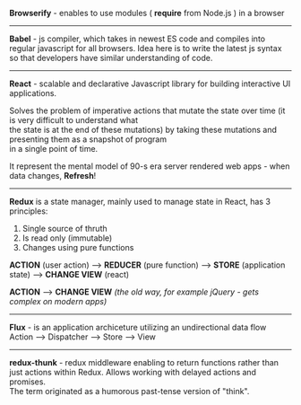 **Browserify** - enables to use modules ( **require** from Node.js ) in a browser

---

**Babel** - js compiler, which takes in newest ES code and compiles into regular javascript for all browsers.
Idea here is to write the latest js syntax so that developers have similar understanding of code.

---

**React** - scalable and declarative Javascript library for building interactive UI applications.

Solves the problem of imperative actions that mutate the state over time (it is very difficult to understand what   
the state is at the end of these mutations) by taking these mutations and presenting them as a snapshot of program   
in a single point of time.  

It represent the mental model of 90-s era server rendered web apps - when data changes, **Refresh**! 

---

**Redux** is a state manager, mainly used to manage state in React, has 3 principles:
1) Single source of thruth
2) Is read only (immutable)
3) Changes using pure functions

**ACTION** (user action) --> **REDUCER** (pure function) --> **STORE** (application state) --> **CHANGE VIEW** (react)

**ACTION** --> **CHANGE VIEW** *(the old way, for example jQuery - gets complex on modern apps)*

---

**Flux** - is an application archiceture utilizing an undirectional data flow  
Action --> Dispatcher --> Store --> View

---

**redux-thunk** - redux middleware enabling to return functions rather than just actions within Redux. Allows working with delayed actions and promises.  
The term originated as a humorous past-tense version of "think".


